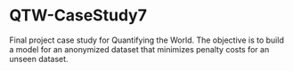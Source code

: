 # QTW-CaseStudy7

Final project case study for Quantifying the World. The objective is to build a model for an anonymized dataset that minimizes penalty costs for an unseen dataset.
